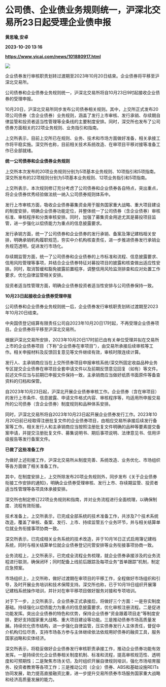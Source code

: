 # 公司债、企业债业务规则统一，沪深北交易所23日起受理企业债申报
**黄思瑜,安卓**

**2023-10-20 13:16**

**https://www.yicai.com/news/101880917.html**

![](https://imgcdn.yicai.com/uppics/slides/2023/10/0ebcf874b8ce06addfff0680aa2845b6.jpg)

企业债券发行审核职责划转过渡期至2023年10月20日结束。企业债券将平移至沪深北交易所。

公司债券和企业债券业务规则统一，沪深北交易所将自10月23日9时起接收企业债券的受理申报。

10月20日，沪深北交易所同步发布公司债券相关规则。其中，上交所正式发布20项公司债券（含企业债券）业务规则，涵盖了发行上市审核、发行承销、存续期自律监管和投资者适当性管理等全条线的主要制度安排。同时，深交所也发布了公司债券方面相关的22项业务规则、业务指引和指南。

上交所表示，目前上交所已在规则、业务、技术和市场方面做好准备，相关承接工作将平稳实施。深交所也称，目前相关技术系统改造、在审项目平移对接等准备工作已全部就绪。

**统一公司债券和企业债券业务规则**

上交所本次发布的20项业务规则分别为5项基本业务规则、10项指引和5项指南。深交所发布的22项规则分别为5项基本业务规则、12项业务指引和5项指南。

上交所表示，本次规则修订充分考虑了公司债券和企业债券各自特点，突出重点，将企业债券优秀经验做法统一纳入公司债券规则体系中。

发行上市审核方面，吸收企业债券募集资金用于服务国家重大战略、重大项目建设的制度安排，明确企业债券功能定位，并整体统一了公司债券（含企业债券）审核标准、审核程序和分类审核安排。同时，加强了募集资金用途尤其是募投项目监管，进一步强化以偿债能力为重点的信息披露要求。

发行承销方面，统一了公司债券和企业债券的发行承销、备案及簿记建档相关安排，明确承销机构履职规范，夯实中介机构核查责任，进一步推进债券发行承销业务规范透明，促进发行市场化。

存续期监管方面，统一了公司债券和企业债券的上市标准和流程、信息披露要求、信用风险管理等事项，并结合企业债券特征对募投项目的披露和核查做出适应性安排。同时，取消暂缓和豁免披露前置程序，调整信用风险监测排查和应对处置工作要求，优化自律监管相关安排。

投资者适当性管理方面，明确企业债券投资者适当性安排与公司债券保持一致。

**10月23日起接收企业债券受理申报**

公司债券和企业债券业务规则统一后，企业债券发行审核职责划转过渡期至2023年10月20日结束。

中央国债登记结算有限责任公司自2023年10月20日17时起，不再受理企业债券项目。企业债券将平移至沪深北交易所。

根据沪深北交易所安排，2023年10月20日17时前已由有关单位受理并拟在交易所上市的企业债券项目（下称“企业债券在审项目”），由交易所承接后续审核等工作。相关申报材料及反馈回复意见等文件继续有效，审核时限连续计算。

发行人、主承销商应当在上交所债券项目申报审核系统/深交所固定收益品种业务专区提交企业债券在审项目全套申请文件以及前期反馈意见回复（如有）等文件。前述文件应当与前期已申报文件保持一致，主承销商应当做好纸质书面原件等备查资料的归档和保管。

自2023年10月23日起，沪深北开展企业债券审核工作。企业债券（含在审项目）的发行上市条件、信息披露、申请文件格式内容、审核程序等，均适用所申报交易所的公司债券（含企业债券）制度规则和品种体系安排。

同时，沪深北交易所将自2023年10月23日起开展企业债券发行工作。2023年10月20日前已经取得注册批复文件的企业债券项目，由相应交易所承接后续发行备案等工作。相关发行人和主承销商应当按照注册批复文件明确的品种等要素提交备案申请，并提交注册批复文件、募集说明书、期后事项说明、法律意见书、信用评级报告等发行备案文件。

**已做了这些准备工作**

为做好上述衔接工作，沪深北交易所从制度完善、系统改造、业务优化、市场组织等各方面做了相关准备工作。

其中，在制度安排上，上交所除发布20项业务规则外，同步发布《关于企业债券衔接工作安排的通知》，明确企业债券受理审核、发行上市、存续期监管、投资者适当性管理等各项具体承接安排。

深交所也制定修订22项业务规则和指南，并对业务流程进行全面梳理，以确保制度、流程有效衔接。

技术准备上，上交所表示，已完成全部系统的技术准备工作，共涉及7个技术系统改造，覆盖了审核、备案、发行、上市、持续监管五个业务环节，并与相关结算单位就业务衔接事项协商一致。

深交所表示，已完成相关业务系统的技术改造，并于10月16日正式启用簿记建档系统，同时与相关结算单位就企业债券登记托管安排等业务衔接事项协商一致。

业务流程上，上交所表示，已完成全流程业务梳理，就企业债券承接涉及的业务流程进行联测，确保闭环；同时配备上线前后跟踪及每项业务“首单跟踪”机制，制定应急预案。

市场组织上，上交所称，做好过渡期在审项目的平移工作，全程做好市场组织和引导，及时开展业务培训和技术保障支持。深交所也称，已于10月19日组织开展簿记建档系统操作培训，并针对在审平移项目做好服务对接和专项培训。

对于下一步，上交所表示，企业债券正式承接后，将做好三个方面：一是夯实制度基础。持续强化以偿债能力为重点的信息披露要求，优化审核注册流程。二是促进功能发挥。突出企业债券的特色和优势，保持企业债券“资金跟着项目走”等制度安排，更好支持国家重大战略、重大项目建设等功能。三是推动债券市场高质量发展。持续优化债市结构，进一步强化自律监管，压实债券发行人主体责任，督促中介机构归位尽责，支持市场各方参与主体继续依法依规用好债券的融资工具，服务国家战略和实体经济。

深交所表示，将稳妥做好企业债券发行审核职责承接工作，推动企业债券功能有效发挥。一是持续优化企业债券相关制度机制、标准和流程，提高审核规范性、透明度和可预期性；二是聚焦市场关切，及时组织开展自律规则培训，强化市场培育服务、投资者教育等各项工作；三是推动公司（企业）债券、ABS和基础设施REITs协同发展，助力提高直接融资比重，进一步提升交易所债券市场服务国家重大战略和经济高质量发展的能力。